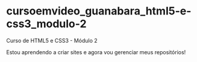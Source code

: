 # cursoemvideo_guanabara_html5-e-css3_modulo-2
 Curso de HTML5 e CSS3 - Módulo 2

 Estou aprendendo a criar sites e agora vou gerenciar meus repositórios!
